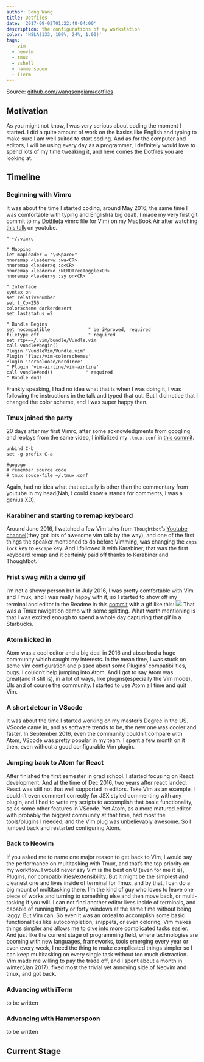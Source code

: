 ```yaml
---
author: Song Wang
title: Dotfiles
date: '2017-09-02T01:22:48-04:00'
description: the configurations of my workstation
color: 'HSLA(133, 100%, 24%, 1.00)'
tags:
  - vim
  - neovim
  - tmux
  - zshell
  - hammerspoon
  - iTerm
---
```


Source: [github.com/wangsongiam/dotfiles](https://github.com/wangsongiam/dotfiles)


## Motivation
As you might not know, I was very serious about coding the moment I started. I did a quite amount of work on the basics like English and typing to make sure I am well suited to start coding. And as for the computer and editors, I will be using every day as a programmer, I definitely would love to spend lots of my time tweaking it, and here comes the Dotfiles you are looking at.

## Timeline
### Beginning with Vimrc
It was about the time I started coding, around May 2016, the same time I was comfortable with typing and English(a big deal). I made my very first git commit to my [Dotfile](https://github.com/wangsongiam/dotfiles/commit/96cd0a801bea0faab31eae63dba9171b84169ac4)(a vimrc file for Vim) on my MacBook Air after watching [this talk](https://www.youtube.com/watch?v=5r6yzFEXajQ&t=2858s) on youtube. 

```vim
" ~/.vimrc

" Mapping
let mapleader = "\<Space>"
nnoremap <leader>w :wa<CR>
nnoremap <leader>q :q<CR>
nnoremap <leader>o :NERDTreeToggle<CR>
nnoremap <leader>y :sy on<CR>

" Interface
syntax on
set relativenumber
set t_Co=256
colorscheme darkerdesert
set laststatus =2

" Bundle Begins
set nocompatible              " be iMproved, required
filetype off                  " required
set rtp+=~/.vim/bundle/Vundle.vim
call vundle#begin()
Plugin 'VundleVim/Vundle.vim'
Plugin 'flazz/vim-colorschemes'
Plugin 'scrooloose/nerdTree'
" Plugin 'vim-airline/vim-airline'
call vundle#end()            " required
" Bundle ends 
```

Frankly speaking, I had no idea what that is when I was doing it, I was following the instructions in the talk and typed that out. But I did notice that I changed the color scheme, and I was super happy then. 


### Tmux joined the party
20 days after my first Vimrc, after some acknowledgments from googling and replays from the same video, I initialized my `.tmux.conf` in [this commit](https://github.com/wangsongiam/dotfiles/commit/3903851e3b4f9f644aec2586554538a1bde4f76c). 

```
unbind C-b
set -g prefix C-a

#gogogo
# remember source code
# tmux souce-file ~/.tmux.conf
```
Again, had no idea what that actually is other than the commentary from youtube in my head(Nah, I could know `#` stands for comments, I was a genius XD).
### Karabiner and starting to remap keyboard
Around June 2016, I watched a few Vim talks from `Thoughtbot`’s  [Youtube channel](https://www.youtube.com/user/ThoughtbotVideo)(they got lots of awesome vim talk by the way), and one of the first things the speaker mentioned to do before Vimming, was changing the `caps lock` key to `escape` key. And I followed it with Karabiner, that was the first keyboard remap and it certainly paid off thanks to Karabiner and Thoughtbot. 

### Frist swag with a demo gif
I’m not a showy person but in July 2016, I was pretty comfortable with Vim and Tmux, and I was really happy with it, so I started to show off my terminal and editor in the Readme in this [commit](https://github.com/wangsongiam/dotfiles/tree/fb420a41d2178b58b7952f04ff95cf0c4714c77b) with a gif like this:
![](https://cloud.githubusercontent.com/assets/19645990/16610534/5f89bac0-438e-11e6-866f-342825f8ffd8.gif)
That was a Tmux navigation demo with some splitting. What worth mentioning is that I was excited enough to spend a whole day capturing that gif in a Starbucks.
### Atom kicked in
Atom was a cool editor and a big deal in 2016 and absorbed a huge community which caught my interests. In the mean time, I was stuck on some vim configuration and pissed about some Plugins’ compatibilities, bugs. I couldn’t help jumping into Atom. And I got to say Atom was great(and it still is), in a lot of ways, like plugins(especially the Vim mode), UIs and of course the community. I started to use Atom all time and quit Vim.

### A short detour in VScode
It was about the time I started working on my master’s Degree in the US. VScode came in, and as software trends to be, the new one was cooler and faster. In September 2016, even the community couldn’t compare with Atom, VScode was pretty popular in my team. I spent a few month on it then, even without a good configurable Vim plugin. 
### Jumping back to Atom for React
After finished the first semester in grad school. I started focusing on React development. And at the time of Dec 2016, two years after react landed, React was still not that well supported in editors. Take Vim as an example, I couldn’t even comment correctly for JSX styled commenting with any plugin, and I had to write my scripts to accomplish that basic functionality, so as some other features in VScode. Yet Atom, as a more matured editor with probably the biggest community at that time, had most the tools/plugins I needed, and the Vim plug was unbelievably awesome. So I jumped back and restarted configuring Atom.
### Back to Neovim
If you asked me to name one major reason to get back to Vim, I would say the performance on multitasking with Tmux, and that’s the top priority on my workflow. I would never say Vim is the best on UI(even for me it is), Plugins, nor compatibilities/extensibility. But it might be the simplest and cleanest one and lives inside of terminal for Tmux, and by that, I can do a big mount of multitasking there. I’m the kind of guy who loves to leave one piece of works and turning to something else and then move back, or multi-tasking if you will. I can not find another editor lives inside of terminals, and capable of running thirty or forty windows at the same time without being laggy. But Vim can. 
So even it was an ordeal to accomplish some basic functionalities like autocompletion, snippets, or even coloring, Vim makes things simpler and allows me to dive into more complicated tasks easier. And just like the current stage of programming field, where technologies are booming with new languages, frameworks, tools emerging every year or even every week, I need the thing to make complicated things simpler so I can keep multitasking on every single task without too much distraction. Vim made me willing to pay the trade off, and I spent about a month in winter(Jan 2017), fixed most the trivial yet annoying side of Neovim and tmux, and got back.
### Advancing with iTerm
to be written
### Advancing with Hammerspoon
to be written 


## Current Stage
